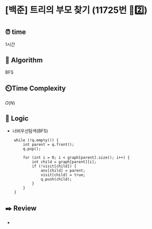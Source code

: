 # [백준] 트리의 부모 찾기 (11725번 🩶2️⃣)

## ⏰  **time**

1시간

## :pushpin: **Algorithm**

BFS

## ⏲️**Time Complexity**

$O(N)$

## :round_pushpin: **Logic**

- 너비우선탐색(BFS)
```
    while (!q.empty()) {
        int parent = q.front();
        q.pop();

        for (int i = 0; i < graph[parent].size(); i++) {
            int child = graph[parent][i];
            if (!visit[child]) {
                ans[child] = parent;
                visit[child] = true;
                q.push(child);
            }
        }
    }
```

## :black_nib: **Review**
- 
